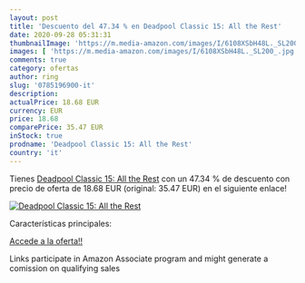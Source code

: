 ```yaml
---
layout: post
title: 'Descuento del 47.34 % en Deadpool Classic 15: All the Rest'
date: 2020-09-28 05:31:31
thumbnailImage: 'https://m.media-amazon.com/images/I/6108XSbH48L._SL200_.jpg'
images: [ 'https://m.media-amazon.com/images/I/6108XSbH48L._SL200_.jpg' ]
comments: true
category: ofertas
author: ring
slug: '0785196900-it'
description:
actualPrice: 18.68 EUR
currency: EUR
price: 18.68
comparePrice: 35.47 EUR
inStock: true
prodname: 'Deadpool Classic 15: All the Rest'
country: 'it'
---
```


Tienes [Deadpool Classic 15: All the Rest](https://www.amazon.it/dp/0785196900/?tag=tolees00-21) con un 47.34 % de descuento con precio de oferta de 18.68 EUR (original: 35.47 EUR) en el siguiente enlace!

[![Deadpool Classic 15: All the Rest](https://m.media-amazon.com/images/I/6108XSbH48L._SL200_.jpg)](https://www.amazon.it/dp/0785196900/?tag=tolees00-21)

Características principales:


[Accede a la oferta!!](https://www.amazon.it/dp/0785196900/?tag=tolees00-21)

Links participate in Amazon Associate program and might generate a comission on qualifying sales


